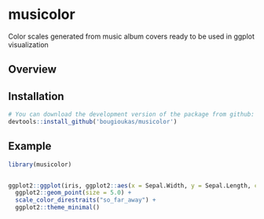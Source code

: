 # musicolor
Color scales generated from music album covers ready to be used in ggplot visualization


## Overview



## Installation

``` r
# You can download the development version of the package from github:
devtools::install_github('bougioukas/musicolor')
```



## Example

``` r
library(musicolor)


ggplot2::ggplot(iris, ggplot2::aes(x = Sepal.Width, y = Sepal.Length, color = Species)) +
  ggplot2::geom_point(size = 5.0) +
  scale_color_direstraits("so_far_away") +
  ggplot2::theme_minimal()
  
```
